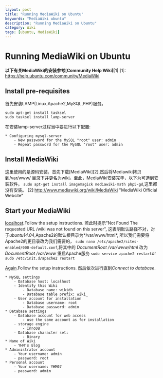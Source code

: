 ```yaml
---
layout: post
title: "Running MediaWiki on Ubuntu" 
keywords: "MediaWiki ubuntu"
description: "Running MediaWiki on Ubuntu" 
category: Wiki
tags: [ubuntu, MediaWiki]
---
```


# Running MediaWiki on Ubuntu #

<!-- more -->

**以下有关MediaWiki的安装参考[Community Help Wiki][1]**
[1]: https://help.ubuntu.com/community/MediaWiki

## Install pre-requisites ##
首先安装LAMP(Linux,Apache2,MySQL,PHP)服务。
```
sudo apt-get install tasksel
sudo tasksel install lamp-server
```
在安装lamp-server过程当中要进行以下配置:

	* Configuring mysql-server 
		- New password for the MySQL "root" user: admin
		- Repeat password for the MySQL "root" user: admin

## Install MediaWiki ##
这里使用的是源码安装，首先下载[MediaWiki][2],然后将Mediawiki拷贝到/var/www/
目录下并更名为wiki。至此，MediaWiki安装完毕，以下为可选到安装软件。
`sudo apt-get install imagemagick mediawiki-math php5-gd`,这里都没有安装。
[2]:http://www.mediawiki.org/wiki/MediaWiki "MediaWiki Official Website"

## Start your MediaWiki ##
[localhost](http://localhost/wiki).Follow the setup instructions.
若此时提示"Not Found The requested URL /wiki was not found on this server",
这表明默认路径不对，对于*ubuntu14.04*,Apache2的默认根目录为*/var/www/html*,
所以我们需要将Apache2的更目录改为我们需要的，
`sudo nano /etc/apache2/sites-enabled/000-default.conf`,将其中的
*DocumentRoot /var/www/html* 改为*DocumentRoot /var/www* 重启Apache服务
`sudo service apache2 restart`or `sudo /etc/init.d/apache2 restart` 

[Again](http://localhost/wiki).Follow the setup instructions.
然后依次进行直到*Connect to database*.

	* MySQL settings
		- Database host: localhost
		- Identify this Wiki
			- Database name: wikidb
			- Database table prefix: wiki_
		- User account for installation
			- Database username: root
			- Database password: admin
	* Database settings
		- Database account for web access
			- use the same account as for installation
		- storage engine
			- InnoDB
		- Database character set:
			- Binary
	* Name of Wiki
		- YHM's Blog
	* Administrator account
		- Your username: admin
		- password: root
	* Personal account
		- Your username: YHM07
		- password: admin




